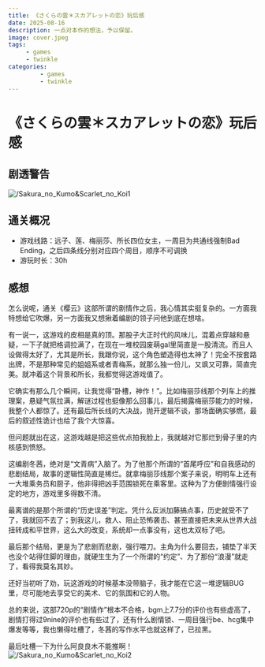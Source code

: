 ```yaml
---
title: 《さくらの雲＊スカアレットの恋》玩后感
date: 2025-08-16
description: 一点对本作的想法，予以保留。
image: cover.jpeg
tags:
     - games
     - twinkle
categories:
         - games
         - twinkle
---
```

# 《さくらの雲＊スカアレットの恋》玩后感

## 剧透警告

![/Sakura_no_Kumo&Scarlet_no_Koi1](/Sakura_no_Kumo&Scarlet_no_Koi1.jpg)

## 通关概况
- 游戏线路：远子、莲、梅丽莎、所长四位女主，一周目为共通线强制Bad Ending，之后四条线分别对应四个周目，顺序不可调换
- 游玩时长：30h
## 感想
怎么说呢，通关《樱云》这部所谓的剧情作之后，我心情其实挺复杂的。一方面我特想给它吹爆，另一方面我又想揪着编剧的领子问他到底在想啥。

有一说一，这游戏的皮相是真的顶。那股子大正时代的风味儿，混着点穿越和悬疑，一下子就把格调拉满了，在现在一堆校园废萌gal里简直是一股清流。而且人设做得太好了，尤其是所长，我跟你说，这个角色塑造得也太神了！完全不按套路出牌，不是那种常见的姐姐系或者青梅系，就那么独一份儿，又飒又可靠，简直完美。就冲着这个背景和所长，我都觉得这游戏值了。

它确实有那么几个瞬间，让我觉得“卧槽，神作！”。比如梅丽莎线那个列车上的推理案，悬疑气氛拉满，解谜过程也挺像那么回事儿，最后揭露梅丽莎能力的时候，我整个人都惊了。还有最后所长线的大决战，抛开逻辑不谈，那场面确实够燃，最后的叙述性诡计也给了我个大惊喜。

但问题就出在这，这游戏越是把这些优点拍我脸上，我就越对它那烂到骨子里的内核感到愤怒。

这编剧冬茜，绝对是“文青病”入脑了。为了他那个所谓的“首尾呼应”和自我感动的悲剧结局，故事的逻辑性简直是稀烂。就拿梅丽莎线那个案子来说，明明车上还有一大堆乘务员和厨子，他非得把凶手范围锁死在乘客里。这种为了方便剧情强行设定的地方，游戏里多得数不清。

最离谱的是那个所谓的“历史误差”判定。凭什么反派加藤搞点事，历史就受不了了，我就回不去了；到我这儿，救人、阻止恐怖袭击、甚至直接把未来从世界大战扭转成和平世界，这么大的改变，系统却一点事没有，这也太双标了吧。

最后那个结局，更是为了悲剧而悲剧，强行喂刀。主角为什么要回去，铺垫了半天也没个站得住脚的理由，就硬生生为了一个所谓的“约定”、为了那份“浪漫”就走了，看得我莫名其妙。

还好当初听了劝，玩这游戏的时候基本没带脑子，我才能在它这一堆逻辑BUG里，尽可能地去享受它的美术、它的氛围和它的人物。

总的来说，这部720p的“剧情作”根本不合格，bgm上7.7分的评价也有些虚高了，剧情打得过9nine的评价也有些过了，还有什么剧情锁、一周目强行be、hcg集中爆发等等，我也懒得吐槽了，冬茜的写作水平也就这样了，已拉黑。

最后吐槽一下为什么阿良良木不能推啊！
![/Sakura_no_Kumo&Scarlet_no_Koi2](/Sakura_no_Kumo&Scarlet_no_Koi2.jpg)





















